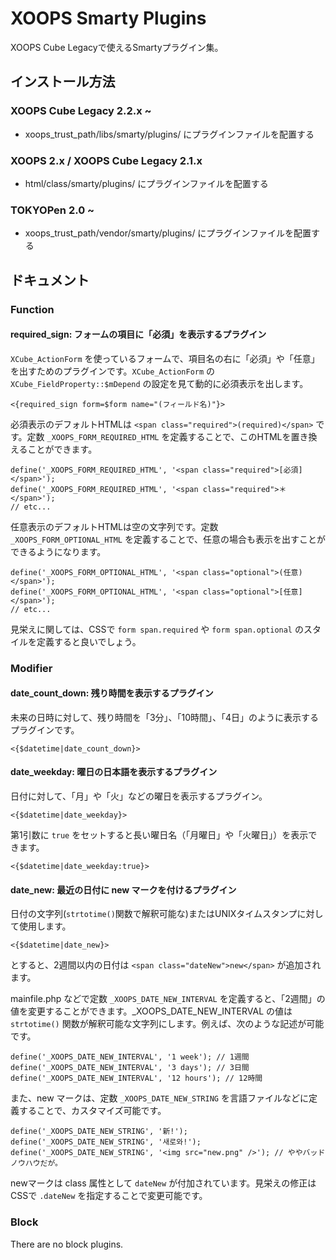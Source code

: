 # XOOPS Smarty Plugins

XOOPS Cube Legacyで使えるSmartyプラグイン集。


## インストール方法

### XOOPS Cube Legacy 2.2.x ~

* xoops_trust_path/libs/smarty/plugins/ にプラグインファイルを配置する

### XOOPS 2.x / XOOPS Cube Legacy 2.1.x

* html/class/smarty/plugins/ にプラグインファイルを配置する

### TOKYOPen 2.0 ~

* xoops_trust_path/vendor/smarty/plugins/ にプラグインファイルを配置する


## ドキュメント

### Function

#### required_sign: フォームの項目に「必須」を表示するプラグイン

```XCube_ActionForm``` を使っているフォームで、項目名の右に「必須」や「任意」を出すためのプラグインです。```XCube_ActionForm``` の ```XCube_FieldProperty::$mDepend``` の設定を見て動的に必須表示を出します。

```
<{required_sign form=$form name="(フィールド名)"}>
```

必須表示のデフォルトHTMLは ```<span class="required">(required)</span>``` です。定数 ```_XOOPS_FORM_REQUIRED_HTML``` を定義することで、このHTMLを置き換えることができます。

```
define('_XOOPS_FORM_REQUIRED_HTML', '<span class="required">[必須]</span>');
define('_XOOPS_FORM_REQUIRED_HTML', '<span class="required">＊</span>');
// etc...
```

任意表示のデフォルトHTMLは空の文字列です。定数 ```_XOOPS_FORM_OPTIONAL_HTML``` を定義することで、任意の場合も表示を出すことができるようになります。

```
define('_XOOPS_FORM_OPTIONAL_HTML', '<span class="optional">(任意)</span>');
define('_XOOPS_FORM_OPTIONAL_HTML', '<span class="optional">[任意]</span>');
// etc...
```

見栄えに関しては、CSSで ```form span.required``` や ```form span.optional``` のスタイルを定義すると良いでしょう。


### Modifier

#### date_count_down: 残り時間を表示するプラグイン

未来の日時に対して、残り時間を「3分」、「10時間」、「4日」のように表示するプラグインです。

```
<{$datetime|date_count_down}>
```

#### date_weekday: 曜日の日本語を表示するプラグイン

日付に対して、「月」や「火」などの曜日を表示するプラグイン。

```
<{$datetime|date_weekday}>
```

第1引数に ```true``` をセットすると長い曜日名（「月曜日」や「火曜日」）を表示できます。

```
<{$datetime|date_weekday:true}>
```

#### date_new: 最近の日付に new マークを付けるプラグイン

日付の文字列(```strtotime()```関数で解釈可能な)またはUNIXタイムスタンプに対して使用します。

```
<{$datetime|date_new}>
```

とすると、2週間以内の日付は ```<span class="dateNew">new</span>``` が追加されます。

mainfile.php などで定数 ```_XOOPS_DATE_NEW_INTERVAL``` を定義すると、「2週間」の値を変更することができます。_XOOPS_DATE_NEW_INTERVAL の値は ```strtotime()``` 関数が解釈可能な文字列にします。例えば、次のような記述が可能です。

```
define('_XOOPS_DATE_NEW_INTERVAL', '1 week'); // 1週間
define('_XOOPS_DATE_NEW_INTERVAL', '3 days'); // 3日間
define('_XOOPS_DATE_NEW_INTERVAL', '12 hours'); // 12時間
```

また、new マークは、定数 ```_XOOPS_DATE_NEW_STRING``` を言語ファイルなどに定義することで、カスタマイズ可能です。

```
define('_XOOPS_DATE_NEW_STRING', '新!');
define('_XOOPS_DATE_NEW_STRING', '새로와!');
define('_XOOPS_DATE_NEW_STRING', '<img src="new.png" />'); // ややバッドノウハウだが。
```

newマークは class 属性として ```dateNew``` が付加されています。見栄えの修正はCSSで ```.dateNew``` を指定することで変更可能です。


### Block

There are no block plugins.